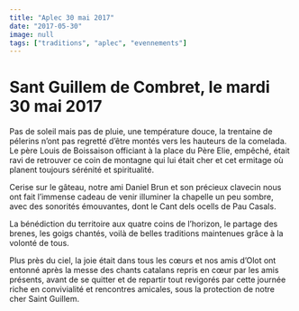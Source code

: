 ```yaml
---
title: "Aplec 30 mai 2017"
date: "2017-05-30"
image: null
tags: ["traditions", "aplec", "evennements"]
---
```


# Sant Guillem de Combret, le mardi 30 mai 2017

Pas de soleil mais pas de pluie, une température douce, la trentaine de pélerins n’ont pas regretté d’être montés vers les hauteurs de la comelada. Le père Louis de Boissaison officiant à la place du Père Elie, empêché, était ravi de retrouver ce coin de montagne qui lui était cher et cet ermitage où planent toujours sérénité et spiritualité.

Cerise sur le gâteau, notre ami Daniel Brun et son précieux clavecin nous ont fait l’immense cadeau de venir illuminer la chapelle un peu sombre, avec des sonorités émouvantes, dont le Cant dels ocells de Pau Casals.

La bénédiction du territoire aux quatre coins de l’horizon, le partage des brenes, les goigs chantés, voilà de belles traditions maintenues grâce à la volonté de tous.

Plus près du ciel, la joie était dans tous les cœurs et nos amis d’Olot ont entonné après la messe des chants catalans repris en cœur par les amis présents, avant de se quitter et de repartir tout revigorés par cette journée riche en convivialité et rencontres amicales, sous la protection de notre cher Saint Guillem.
